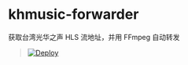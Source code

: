 # khmusic-forwarder

获取台湾光华之声 HLS 流地址，并用 FFmpeg 自动转发

> [![Deploy](https://www.herokucdn.com/deploy/button.png)](https://dashboard.heroku.com/new?template=https://github.com/bclswl0827/khmusic-forwarder)
